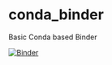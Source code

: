 # conda_binder
Basic Conda based Binder

[![Binder](https://mybinder.org/badge_logo.svg)](https://mybinder.org/v2/gh/ToniDS2019/Shiny-App-/py39_r40_shiny?urlpath=shiny)
